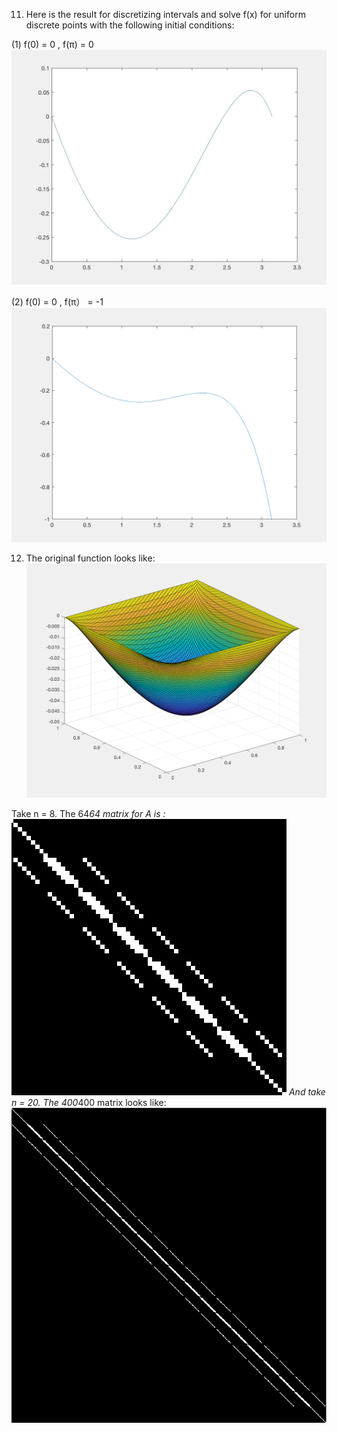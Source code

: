 11. Here is the result for discretizing intervals and solve f(x) for uniform discrete points with the following initial conditions:

(1) f(0) = 0 , f(π) = 0
![image](https://github.com/cjjst123/EE510/blob/master/HW3_DiffEqu/cond1.png)

(2) f(0) = 0 , f(π） = -1 
![image](https://github.com/cjjst123/EE510/blob/master/HW3_DiffEqu/cond2.png)

12. The original function looks like:
![image](https://github.com/cjjst123/EE510/blob/master/HW3_DiffEqu/fxy.png)

Take n = 8. The 64*64 matrix for A is :
![image](https://github.com/cjjst123/EE510/blob/master/HW3_DiffEqu/64_64.png)
And take n = 20. The 400*400 matrix looks like:
![image](https://github.com/cjjst123/EE510/blob/master/HW3_DiffEqu/400_400.png)
